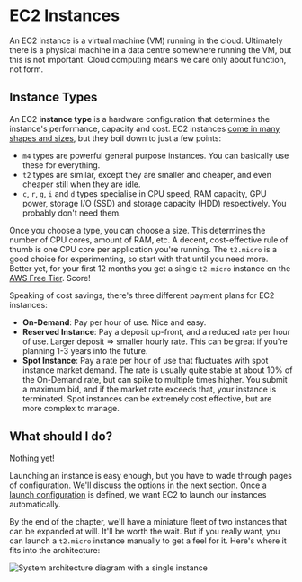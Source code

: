 # EC2 Instances

An EC2 instance is a virtual machine (VM) running in the cloud. Ultimately there is a physical machine in a data centre somewhere running the VM, but this is not important. Cloud computing means we care only about function, not form.

## Instance Types

An EC2 **instance type** is a hardware configuration that determines the instance's performance, capacity and cost. EC2 instances [come in many shapes and sizes][types], but they boil down to just a few points:

* `m4` types are powerful general purpose instances. You can basically use these for everything.
* `t2` types are similar, except they are smaller and cheaper, and even cheaper still when they are idle.
* `c`, `r`, `g`, `i` and `d` types specialise in CPU speed, RAM capacity, GPU power, storage I/O (SSD) and storage capacity (HDD) respectively. You probably don't need them.

Once you choose a type, you can choose a size. This determines the number of CPU cores, amount of RAM, etc. A decent, cost-effective rule of thumb is one CPU core per application you're running. The `t2.micro` is a good choice for experimenting, so start with that until you need more. Better yet, for your first 12 months you get a single `t2.micro` instance on the [AWS Free Tier][free]. Score!

Speaking of cost savings, there's three different payment plans for EC2 instances:

* **On-Demand**: Pay per hour of use. Nice and easy.
* **Reserved Instance**: Pay a deposit up-front, and a reduced rate per hour of use. Larger deposit => smaller hourly rate. This can be great if you're planning 1-3 years into the future.
* **Spot Instance**: Pay a rate per hour of use that fluctuates with spot instance market demand. The rate is usually quite stable at about 10% of the On-Demand rate, but can spike to multiple times higher. You submit a maximum bid, and if the market rate exceeds that, your instance is terminated. Spot instances can be extremely cost effective, but are more complex to manage.

[//]: # (TODO: Table of instance prices for common use cases)

## What should I do?

Nothing yet!

Launching an instance is easy enough, but you have to wade through pages of configuration. We'll discuss the options in the next section. Once a [launch configuration](launch-configurations.md) is defined, we want EC2 to launch our instances automatically.

By the end of the chapter, we'll have a miniature fleet of two instances that can be expanded at will. It'll be worth the wait. But if you really want, you can launch a `t2.micro` instance manually to get a feel for it. Here's where it fits into the architecture:

![System architecture diagram with a single instance](../images/arch-single-instances.png)

[types]: https://aws.amazon.com/ec2/instance-types/
[free]: https://aws.amazon.com/free/
